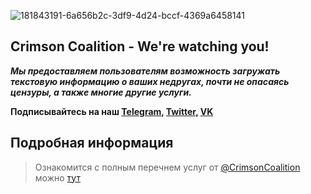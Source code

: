 ![181843191-6a656b2c-3df9-4d24-bccf-4369a6458141](https://user-images.githubusercontent.com/85753549/225734999-346ca10d-ebda-455e-bad8-e406081a7c9c.png)


## Crimson Coalition - We're watching you!
***Мы предоставляем пользователям возможность загружать текстовую информацию о ваших недругах, почти не опасаясь цензуры, а также многие другие услуги.***

**Подписывайтесь на наш [Telegram](t.me/CrimsonCoalition), [Twitter](https://twitter.com/MikeHelgensen), [VK](https://vk.com/crimsoncoalition)**

## Подробная информация
 > Ознакомится с полным перечнем услуг от [@CrimsonCoalition]() можно [тут]()


<!--

**Here are some ideas to get you started:**

🙋‍♀️ A short introduction - what is your organization all about?
🌈 Contribution guidelines - how can the community get involved?
👩‍💻 Useful resources - where can the community find your docs? Is there anything else the community should know?
🍿 Fun facts - what does your team eat for breakfast?
🧙 Remember, you can do mighty things with the power of [Markdown](https://docs.github.com/github/writing-on-github/getting-started-with-writing-and-formatting-on-github/basic-writing-and-formatting-syntax)
-->
